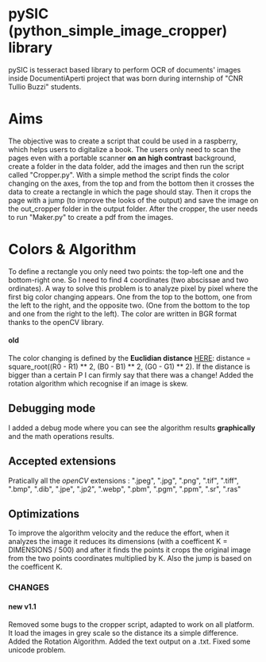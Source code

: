 # pySIC (python_simple_image_cropper) library

pySIC is tesseract based library to perform OCR of documents' images inside DocumentiAperti project that was born during internship of "CNR Tullio Buzzi" students.

# Aims

The objective was to create a script that could be used in a raspberry, which helps users to digitalize a book.
The users only need to scan the pages even with a portable scanner **on an high contrast** background, create a folder in the data folder, add the images and then run the script called "Cropper.py".
With a simple method the script finds the color changing on the axes, from the top and from the bottom then it crosses the data to create a rectangle in which the page should stay. Then it crops the page with a jump (to improve the looks of the output) and save the image on the out_cropper folder in the output folder.
After the cropper, the user needs to run "Maker.py" to create a pdf from the images.

# Colors & Algorithm

To define a rectangle you only need two points: the top-left one and the bottom-right one.
So I need to find 4 coordinates (two abscissae and two ordinates). A way to solve this problem is to analyze pixel by pixel where the first big color changing appears. One from the top to the bottom, one from the left to the right, and the opposite two. (One from the bottom to the top and one from the right to the left).
The color are written in BGR format thanks to the openCV library.
#### old
The color changing is defined by the **Euclidian distance** [HERE](https://en.wikipedia.org/wiki/Color_difference):
distance = square_root((R0 - R1) ** 2, (B0 - B1) ** 2, (G0 - G1) ** 2).
If the distance is bigger than a certain P I can firmly say that there was a change!
Added the rotation algorithm which recognise if an image is skew.

## Debugging mode
I added a debug mode where you can see the algorithm results **graphically** and the math operations results.

## Accepted extensions
Pratically all the *openCV* extensions :
".jpeg", ".jpg", ".png", ".tif", ".tiff", ".bmp", ".dib", ".jpe", ".jp2", ".webp", ".pbm", ".pgm", ".ppm", ".sr", ".ras"

## Optimizations
To improve the algorithm velocity and the reduce the effort, when it analyzes the image it reduces its dimensions (with a coefficent K = DIMENSIONS / 500) and after it finds the points it crops the original image from the two points coordinates multiplied by K.
Also the jump is based on the coefficent K.

### CHANGES
#### new v1.1
Removed some bugs to the cropper script, adapted to work on all platform.
It load the images in grey scale so the distance its a simple difference.
Added the Rotation Algorithm.
Added the text output on a .txt.
Fixed some unicode problem.

